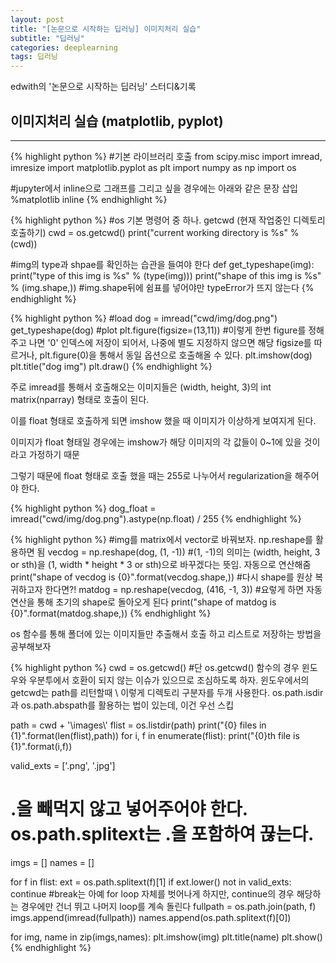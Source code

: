 ```yaml
---
layout: post
title: "[논문으로 시작하는 딥러닝] 이미지처리 실습"
subtitle: "딥러닝"
categories: deeplearning
tags: 딥러닝
---
```


edwith의 '논문으로 시작하는 딥러닝' 스터디&기록

## 이미지처리 실습 (matplotlib, pyplot)
---

{% highlight python %}
#기본 라이브러리 호출
from scipy.misc import imread, imresize
import matplotlib.pyplot as plt
import numpy as np
import os

#jupyter에서 inline으로 그래프를 그리고 싶을 경우에는 아래와 같은 문장 삽입
%matplotlib inline
{% endhighlight %}

{% highlight python %}
#os 기본 명령어 중 하나. getcwd (현재 작업중인 디렉토리 호출하기)
cwd = os.getcwd()
print("current working directory is %s" % (cwd))

#img의 type과 shpae를 확인하는 습관을 들여야 한다
def get_typeshape(img):
    print("type of this img is %s" % (type(img)))
    print("shape of this img is %s" % (img.shape,))
    #img.shape뒤에 쉼표를 넣어야만 typeError가 뜨지 않는다
{% endhighlight %}

{% highlight python %}
#load
dog = imread("cwd/img/dog.png")
get_typeshape(dog)
#plot
plt.figure(figsize=(13,11))
#이렇게 한번 figure를 정해주고 나면 '0' 인덱스에 저장이 되어서, 나중에 별도 지정하지 않으면 해당 figsize를 따르거나, plt.figure(0)을 통해서 동일 옵션으로 호출해올 수 있다.
plt.imshow(dog)
plt.title("dog img")
plt.draw()
{% endhighlight %}

주로 imread를 통해서 호출해오는 이미지들은 (width, height, 3)의 int matrix(nparray) 형태로 호출이 된다.

이를 float 형태로 호출하게 되면 imshow 했을 때 이미지가 이상하게 보여지게 된다.

이미지가 float 형태일 경우에는 imshow가 해당 이미지의 각 값들이 0~1에 있을 것이라고 가정하기 때문

그렇기 때문에 float 형태로 호출 했을 때는 255로 나누어서 regularization을 해주어야 한다.

{% highlight python %}
dog_float = imread("cwd/img/dog.png").astype(np.float) / 255
{% endhighlight %}

{% highlight python %}
#img를 matrix에서 vector로 바꿔보자. np.reshape를 활용하면 됨
vecdog = np.reshape(dog, (1, -1))
#(1, -1)의 의미는 (width, height, 3 or sth)을 (1, width * height * 3 or sth)으로 바꾸겠다는 뜻임. 자동으로 연산해줌
print("shape of vecdog is {0}".format(vecdog.shape,))
#다시 shape를 원상 복귀하고자 한다면?!
matdog = np.reshape(vecdog, (416, -1, 3))
#요렇게 하면 자동 연산을 통해 초기의 shape로 돌아오게 된다
print("shape of matdog is {0}".format(matdog.shape,))
{% endhighlight %}

os 함수를 통해 폴더에 있는 이미지들만 추출해서 호출 하고 리스트로 저장하는 방법을 공부해보자

{% highlight python %}
cwd = os.getcwd()
#단 os.getcwd() 함수의 경우 윈도우와 우분투에서 호환이 되지 않는 이슈가 있으므로 조심하도록 하자. 윈도우에서의 getcwd는 path를 리턴할때 \\ 이렇게 디렉토리 구분자를 두개 사용한다. os.path.isdir과 os.path.abspath를 활용하는 법이 있는데, 이건 우선 스킵

path = cwd + '\\images\\'
flist = os.listdir(path)
print("{0} files in {1}".format(len(flist),path))
for i, f in enumerate(flist):
    print("{0}th file is {1}".format(i,f))

valid_exts = ['.png', '.jpg']
# .을 빼먹지 않고 넣어주어야 한다. os.path.splitext는 .을 포함하여 끊는다.
imgs = []
names = []

for f in flist:
    ext = os.path.splitext(f)[1]
    if ext.lower() not in valid_exts:
        continue
        #break는 아예 for loop 자체를 벗어나게 하지만, continue의 경우 해당하는 경우에만 건너 뛰고 나머지 loop를 계속 돌린다
    fullpath = os.path.join(path, f)
    imgs.append(imread(fullpath))
    names.append(os.path.splitext(f)[0])

for img, name in zip(imgs,names):
    plt.imshow(img)
    plt.title(name)
    plt.show()
{% endhighlight %}